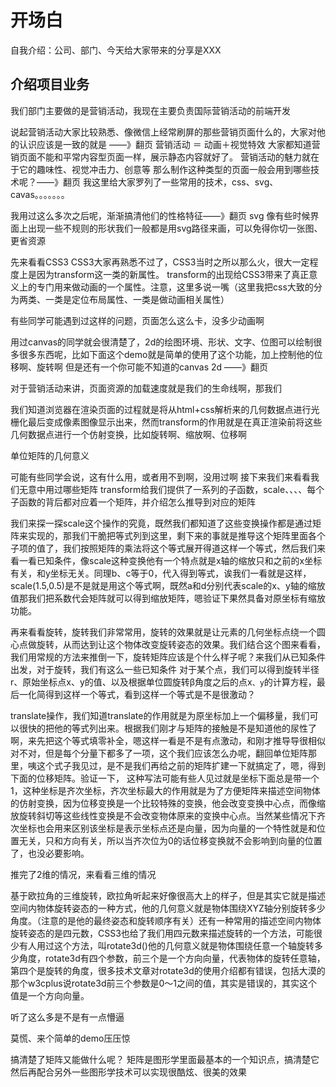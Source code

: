 # 开场白
自我介绍：公司、部门、今天给大家带来的分享是XXX

## 介绍项目业务
我们部门主要做的是营销活动，我现在主要负责国际营销活动的前端开发

说起营销活动大家比较熟悉、像微信上经常刷屏的那些营销页面什么的，大家对他的认识应该是一致的就是 ——》翻页
营销活动 ＝ 动画＋视觉特效
大家都知道营销页面不能和平常内容型页面一样，展示静态内容就好了。 营销活动的魅力就在于它的趣味性、视觉冲击力、创意等
那么制作这种类型的页面一般会用到哪些技术呢？——》翻页
我这里给大家罗列了一些常用的技术，css、svg、cavas。。。。。。。

我用过这么多次之后呢，渐渐搞清他们的性格特征——》翻页
svg 像有些时候界面上出现一些不规则的形状我们一般都是用svg路径来画，可以免得你切一张图、更省资源


先来看看CSS3
CSS3大家再熟悉不过了，CSS3当时之所以那么火，很大一定程度上是因为transform这一类的新属性。
transform的出现给CSS3带来了真正意义上的专门用来做动画的一个属性。注意，这里多说一嘴（这里我把css大致的分为两类、一类是定位布局属性、一类是做动画相关属性）


有些同学可能遇到过这样的问题，页面怎么这么卡，没多少动画啊




用过canvas的同学就会很清楚了，2d的绘图环境、形状、文字、位图可以绘制很多很多东西呢，比如下面这个demo就是简单的使用了这个功能，加上控制他的位移啊、旋转啊
但是还有一个你可能不知道的canvas 2d ——》翻页

对于营销活动来讲，页面资源的加载速度就是我们的生命线啊，那我们

我们知道浏览器在渲染页面的过程就是将从html+css解析来的几何数据点进行光栅化最后变成像素图像显示出来，然而transform的作用就是在真正渲染前将这些几何数据点进行一个仿射变换，比如旋转啊、缩放啊、位移啊


单位矩阵的几何意义

可能有些同学会说，这有什么用，或者用不到啊，没用过啊
接下来我们来看看我们无意中用过哪些矩阵
transform给我们提供了一系列的子函数，scale、、、、每个子函数的背后都对应着一个矩阵，并介绍怎么推导到对应的矩阵

我们来探一探scale这个操作的究竟，既然我们都知道了这些变换操作都是通过矩阵来实现的，那我们干脆把等式列到这里，剩下来的事就是推导这个矩阵里面各个子项的值了，我们按照矩阵的乘法将这个等式展开得道这样一个等式，然后我们来看一看已知条件，像scale这种变换他有一个特点就是x轴的缩放只和之前的x坐标有关，和y坐标无关。同理b、c等于0，代入得到等式，诶我们一看就是这样，scale(1.5,0.5)是不是就是用这个等式啊，既然a和d分别代表scale的x、y轴的缩放值那我们把系数代会矩阵就可以得到缩放矩阵，嗯验证下果然具备对原坐标有缩放功能。

再来看看旋转，旋转我们非常常用，旋转的效果就是让元素的几何坐标点绕一个圆心点做旋转，从而达到让这个物体改变旋转姿态的效果。我们结合这个图来看看，我们用常规的方法来推倒一下，旋转矩阵应该是个什么样子呢？来我们从已知条件出发，对于旋转，我们有这么一些已知条件 对于某个点，我们可以得到旋转半径r、原始坐标点x、y的值、以及根据单位圆旋转β角度之后的点x`、y`的计算方程，最后一化简得到这样一个等式，看到这样一个等式是不是很激动？

translate操作，我们知道translate的作用就是为原坐标加上一个偏移量，我们可以很快的把他的等式列出来。根据我们刚才与矩阵的接触是不是知道他的尿性了啊，来先把这个等式填零补全，嗯这样一看是不是有点激动，和刚才推导导很相似对不对，但是每个分量下都多了一项，这个我们应该怎么办呢，翻回单位矩阵那里，咦这个式子我见过，是不是我们再给之前的矩阵扩建一下就搞定了，嗯，得到下面的位移矩阵。验证一下，
这种写法可能有些人见过就是坐标下面总是带一个1，这种坐标是齐次坐标，齐次坐标最大的作用就是为了方便矩阵来描述空间物体的仿射变换，因为位移变换是一个比较特殊的变换，他会改变变换中心点，而像缩放旋转斜切等这些线性变换是不会改变物体原来的变换中心点。当然某些情况下齐次坐标也会用来区别该坐标是表示坐标点还是向量，因为向量的一个特性就是和位置无关，只和方向有关，所以当齐次位为0的话位移变换就不会影响到向量的位置了，也没必要影响。

推完了2维的情况，来看看三维的情况

基于欧拉角的三维旋转，欧拉角听起来好像很高大上的样子，但是其实它就是描述空间内物体旋转姿态的一种方式，他的几何意义就是物体围绕XYZ轴分别旋转多少角度。（注意的是他的最终姿态和旋转顺序有关）还有一种常用的描述空间内物体旋转姿态的是四元数，CSS3也给了我们用四元数来描述旋转的一个方法，可能很少有人用过这个方法，叫rotate3d()他的几何意义就是物体围绕任意一个轴旋转多少角度，rotate3d有四个参数，前三个是一个方向向量，代表物体的旋转任意轴，第四个是旋转的角度，很多技术文章对rotate3d的使用介绍都有错误，包括大漠的那个w3cplus说rotate3d前三个参数是0～1之间的值，其实是错误的，其实这个值是一个方向向量。

听了这么多是不是有一点懵逼


莫慌、来个简单的demo压压惊

搞清楚了矩阵又能做什么呢？
矩阵是图形学里面最基本的一个知识点，搞清楚它然后再配合另外一些图形学技术可以实现很酷炫、很美的效果



